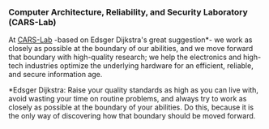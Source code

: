 ### Computer Architecture, Reliability, and Security Laboratory (CARS-Lab)

At [CARS-Lab](http://aminrezaei.com/en/cars-lab) -based on Edsger Dijkstra's great suggestion*- we work as closely as possible at the boundary of our abilities, and we move forward that boundary with high-quality research; we help the electronics and high-tech industries optimize the underlying hardware for an efficient, reliable, and secure information age.

*Edsger Dijkstra: Raise your quality standards as high as you can live with, avoid wasting your time on routine problems, and always try to work as closely as possible at the boundary of your abilities. Do this, because it is the only way of discovering how that boundary should be moved forward.

<!--
**cars-lab-repo/cars-lab-repo** is a ✨ _special_ ✨ repository because its `README.md` (this file) appears on your GitHub profile.

Here are some ideas to get you started:

- 🔭 I’m currently working on ...
- 🌱 I’m currently learning ...
- 👯 I’m looking to collaborate on ...
- 🤔 I’m looking for help with ...
- 💬 Ask me about ...
- 📫 How to reach me: ...
- 😄 Pronouns: ...
- ⚡ Fun fact: ...
-->
